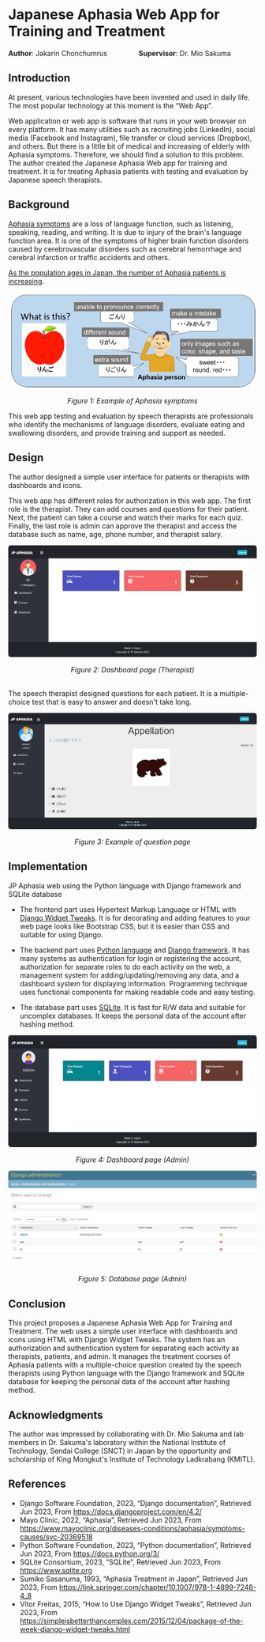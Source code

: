 # Japanese Aphasia Web App for Training and Treatment
**Author**: Jakarin Chonchumrus &emsp;&emsp;&emsp;&emsp; **Supervisor**: Dr. Mio Sakuma


## Introduction
At present, various technologies have been invented and used in daily life. The most popular technology at this moment is the “Web App”.

Web application or web app is software that runs in your web browser on every platform. It has many utilities such as recruiting jobs (LinkedIn), social media (Facebook and Instagram), file transfer or cloud services (Dropbox), and others. But there is a little bit of medical and increasing of elderly with Aphasia symptoms. Therefore, we should find a solution to this problem.
The author created the Japanese Aphasia Web app for training and treatment. It is for treating Aphasia patients with testing and evaluation by Japanese speech therapists.


## Background
[Aphasia symptoms][2] are a loss of language function, such as listening, speaking, reading, and writing. It is due to injury of the brain's language function area. It is one of the symptoms of higher brain function disorders caused by cerebrovascular disorders such as cerebral hemorrhage and cerebral infarction or traffic accidents and others.

[As the population ages in Japan, the number of Aphasia patients is increasing][5].

<p align="center">
 <img src="/static/screenshot/symptoms.png">
 <div align="center"><i>Figure 1: Example of Aphasia symptoms</i></div>
</p>

This web app testing and evaluation by speech therapists are professionals who identify the mechanisms of language disorders, evaluate eating and swallowing disorders, and provide training and support as needed.


## Design
The author designed a simple user interface for patients or therapists with dashboards and icons.

This web app has different roles for authorization in this web app. The first role is the therapist. They can add courses and questions for their patient. Next, the patient can take a course and watch their marks for each quiz. Finally, the last role is admin can approve the therapist and access the database such as name, age, phone number, and therapist salary.

<p align="center">
 <img style="border-radius: 5px;" src="/static/screenshot/therapist_page.png">
 <div align="center"><i>Figure 2: Dashboard page (Therapist)</i></div><br>
</p>

The speech therapist designed questions for each patient. It is a multiple-choice test that is easy to answer and doesn't take long. 

<p align="center">
 <img style="border-radius: 5px;" src="/static/screenshot/question_page.png">
 <div align="center"><i>Figure 3: Example of question page</i></div>
</p>


## Implementation
JP Aphasia web using the Python language with Django framework and SQLite database

- The frontend part uses Hypertext Markup Language or HTML with [Django Widget Tweaks][6]. It is for decorating and adding features to your web page looks like Bootstrap CSS, but it is easier than CSS and suitable for using Django.

- The backend part uses [Python language][3] and [Django framework][1]. It has many systems as authentication for login or registering the account, authorization for separate roles to do each activity on the web, a management system for adding/updating/removing any data, and a dashboard system for displaying information. Programming technique uses functional components for making readable code and easy testing.

- The database part uses [SQLite][4]. It is fast for R/W data and suitable for uncomplex databases. It keeps the personal data of the account after hashing method.

<p align="center">
 <img style="border-radius: 5px;" src="/static/screenshot/admin_page.png">
 <div align="center"><i>Figure 4: Dashboard page (Admin)</i></div>
</p>

<p align="center">
 <img style="border-radius: 5px;" src="/static/screenshot/db_page.png">
 <div align="center"><i>Figure 5: Database page (Admin)</i></div>
</p>


## Conclusion
This project proposes a Japanese Aphasia Web App for Training and Treatment. The web uses a simple user interface with dashboards and icons using HTML with Django Widget Tweaks. The system has an authorization and authentication system for separating each activity as therapists, patients, and admin. It manages the treatment courses of Aphasia patients with a multiple-choice question created by the speech therapists using Python language with the Django framework and SQLite database for keeping the personal data of the account after hashing method.


## Acknowledgments
The author was impressed by collaborating with Dr. Mio Sakuma and lab members in Dr. Sakuma's laboratory within the National Institute of Technology, Sendai College (SNCT) in Japan by the opportunity and scholarship of King Mongkut's Institute of Technology Ladkrabang (KMITL).


## References
- Django Software Foundation, 2023, “Django documentation”, Retrieved Jun 2023, From https://docs.djangoproject.com/en/4.2/
- Mayo Clinic, 2022, “Aphasia”, Retrieved Jun 2023, From https://www.mayoclinic.org/diseases-conditions/aphasia/symptoms-causes/syc-20369518
- Python Software Foundation, 2023, “Python documentation”, Retrieved Jun 2023, From https://docs.python.org/3/
- SQLite Consortium, 2023, “SQLite”, Retrieved Jun 2023, From https://www.sqlite.org
- Sumiko Sasanuma, 1993, “Aphasia Treatment in Japan”, Retrieved Jun 2023, From https://link.springer.com/chapter/10.1007/978-1-4899-7248-4_8
- Vitor Freitas, 2015, “How to Use Django Widget Tweaks”, Retrieved Jun 2023, From https://simpleisbetterthancomplex.com/2015/12/04/package-of-the-week-django-widget-tweaks.html

[1]: https://docs.djangoproject.com/en/4.2/ "“Django Documentation"
[2]: https://www.mayoclinic.org/diseases-conditions/aphasia/symptoms-causes/syc-20369518 "Aphasia"
[3]: https://docs.python.org/3/ "Python Documentation"
[4]: https://www.sqlite.org "SQLite"
[5]: https://link.springer.com/chapter/10.1007/978-1-4899-7248-4_8 "Aphasia Treatment in Japan"
[6]: https://simpleisbetterthancomplex.com/2015/12/04/package-of-the-week-django-widget-tweaks.html "How to Use Django Widget Tweaks"
